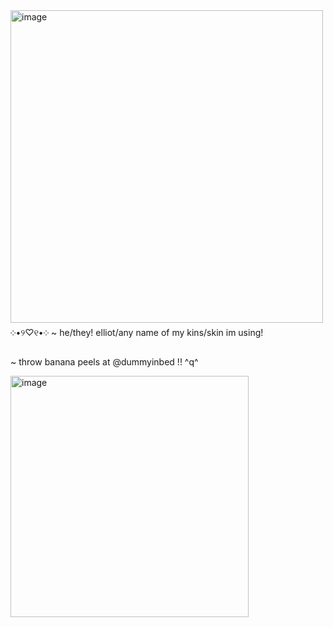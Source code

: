 <img width="500" height="500" alt="image" src="https://github.com/user-attachments/assets/5dc1ad09-8119-4f3d-a6b3-ed560d743cca" />
 ༶•୨♡୧•༶ 
~ he/they! elliot/any name of my kins/skin im using!

~ throw banana peels at @dummyinbed !! ^q^

<img width="381" height="386" alt="image" src="https://github.com/user-attachments/assets/38e18ed7-470d-4d99-9b26-9b7bfa3c102d" />








<!--
**sspacedoutz/sspacedoutz** is a ✨ _special_ ✨ repository because its `README.md` (this file) appears on your GitHub profile.

Here are some ideas to get you started:

- 🔭 I’m currently working on ...
- 🌱 I’m currently learning ...
- 👯 I’m looking to collaborate on ...
- 🤔 I’m looking for help with ...
- 💬 Ask me about ...
- 📫 How to reach me: ...
- 😄 Pronouns: ...
- ⚡ Fun fact: ...
-->
